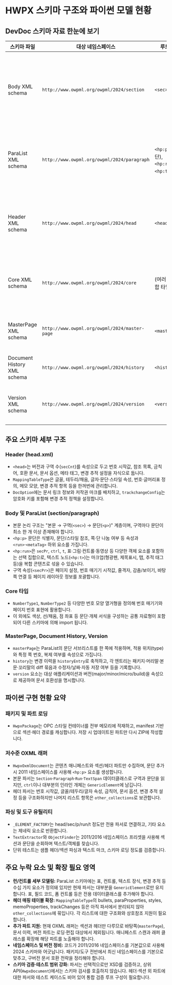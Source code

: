 # HWPX 스키마 구조와 파이썬 모델 현황

## DevDoc 스키마 자료 한눈에 보기
| 스키마 파일 | 대상 네임스페이스 | 루트 요소 | 주요 역할 |
| --- | --- | --- | --- |
| Body XML schema | `http://www.owpml.org/owpml/2024/section` | `<sec>` | 구역(section) 루트로서 문단 목록을 정의하며 ParaList 스키마의 `SectionType`을 참조합니다. |
| ParaList XML schema | `http://www.owpml.org/owpml/2024/paragraph` | `<hp:p>` (문단), `<hp:run>`, `<hp:t>` 등 | 문단과 런, 컨트롤, 개체, 텍스트 마크의 세부 구조를 정의하며 Core 스키마 타입을 가져옵니다. |
| Header XML schema | `http://www.owpml.org/owpml/2024/head` | `<head>` | 문서 전역 설정(번호 시작값, 서식 매핑 테이블, 금칙어, 문서 옵션, 변경 추적 등)을 정의합니다. |
| Core XML schema | `http://www.owpml.org/owpml/2024/core` | (여러 단순/복합 타입) | 번호 모양, 색상, 스타일 등의 공통 타입을 제공해 다른 스키마에서 재사용합니다. |
| MasterPage XML schema | `http://www.owpml.org/owpml/2024/master-page` | `<masterPage>` | 바탕쪽(머리말·꼬리말) 정의와 문단 리스트를 관리합니다. |
| Document History XML schema | `http://www.owpml.org/owpml/2024/history` | `<history>` | 히스토리 엔트리와 변경(diff) 정보를 저장합니다. |
| Version XML schema | `http://www.owpml.org/owpml/2024/version` | `<version>` | 대상 애플리케이션 및 버전 메타데이터를 기록합니다. |

## 주요 스키마 세부 구조
### Header (head.xml)
* `<head>`는 버전과 구역 수(`secCnt`)를 속성으로 두고 번호 시작값, 참조 목록, 금칙어, 호환 문서, 문서 옵션, 메타 태그, 변경 추적 설정을 자식으로 둡니다.
* `MappingTableType`은 글꼴, 테두리/채움, 글자·문단·스타일 속성, 번호·글머리표 정의, 메모 모양, 변경 추적 항목 등을 한꺼번에 관리합니다.
* `DocOption`에는 문서 링크 정보와 저작권 마크를 배치하고, `trackchangeConfig`는 암호화 키를 포함해 변경 추적 정책을 설정합니다.

### Body 및 ParaList (section/paragraph)
* 본문 논리 구조는 "본문 → 구역(`<sec>`) → 문단(`<p>`)" 계층이며, 구역마다 문단이 최소 한 개 이상 존재해야 합니다.
* `<hp:p>` 문단은 식별자, 문단/스타일 참조, 쪽·단 나눔 여부 등 속성과 `<run>`·`<metaTag>` 하위 요소를 가집니다.
* `<hp:run>`은 `secPr`, `ctrl`, `t`, 표·그림·컨트롤·동영상 등 다양한 객체 요소를 포함하는 선택 집합으로, 텍스트 노드(`<hp:t>`)는 마크업(형광펜, 제목표시, 탭, 추적 태그 등)을 복합 콘텐츠로 섞을 수 있습니다.
* 구역 속성(`<secPr>`)은 페이지 설정, 번호 매기기 시작값, 줄격자, 감춤/보이기, 바탕쪽 연결 등 페이지 레이아웃 정보를 포괄합니다.

### Core 타입
* `NumberType1`, `NumberType2` 등 다양한 번호 모양 열거형을 정의해 번호 매기기와 페이지 번호 표현에 활용합니다.
* 이 외에도 색상, 선/채움, 점 좌표 등 문단·개체 서식을 구성하는 공통 자료형이 포함되어 다른 스키마에 의해 import 됩니다.

### MasterPage, Document History, Version
* `masterPage`는 ParaList의 문단 서브리스트를 한 쪽에 적용하며, 적용 위치(type)와 특정 쪽 번호, 복제 여부를 속성으로 가집니다.
* `history`는 변경 이력을 `historyEntry`로 축적하고, 각 엔트리는 패키지·머리말·본문·꼬리말의 diff 묶음과 수정자/날짜·자동 저장 여부 등을 기록합니다.
* `version` 요소는 대상 애플리케이션과 버전(major/minor/micro/build)을 속성으로 제공하여 문서 호환성을 명시합니다.

## 파이썬 구현 현황 요약
### 패키지 및 파트 로딩
* `HwpxPackage`는 OPC 스타일 컨테이너를 전부 메모리에 적재하고, manifest 기반으로 섹션·헤더 경로를 캐싱합니다. 저장 시 업데이트된 파트만 다시 ZIP에 작성합니다.

### 저수준 OXML 래퍼
* `HwpxOxmlDocument`는 콘텐츠 매니페스트와 섹션/헤더 파트만 수집하며, 문단 추가 시 2011 네임스페이스를 사용해 `<hp:p>` 요소를 생성합니다.
* 본문 파서는 `Section`·`Paragraph`·`Run`·`TextSpan` 데이터클래스로 구역과 문단을 읽지만, `ctrl`이나 대부분의 인라인 개체는 `GenericElement`에 남깁니다.
* 헤더 파서는 번호 시작값, 글꼴/테두리/글자 속성, 금칙어, 문서 옵션, 변경 추적 설정 등을 구조화하지만 나머지 리스트 항목은 `other_collections`로 보관합니다.

### 파싱 및 도구 유틸리티
* `_ELEMENT_FACTORY`는 head/sec/p/run/t 정도만 전용 파서로 연결하고, 기타 요소는 제네릭 요소로 반환합니다.
* `TextExtractor`와 `ObjectFinder`는 2011/2016 네임스페이스 프리셋을 사용해 섹션과 문단을 순회하며 텍스트/객체를 찾습니다.
* 단위 테스트는 샘플 헤더/섹션 파싱과 텍스트 마크, 스키마 로딩 정도를 검증합니다.

## 주요 누락 요소 및 확장 필요 영역
* **런/컨트롤 세부 모델링:** ParaList 스키마에는 표, 컨트롤, 텍스트 장식, 변경 추적 등 수십 가지 요소가 정의돼 있지만 현재 파서는 대부분을 `GenericElement`로만 유지합니다. 표, 필드 코드, 폼 컨트롤 등은 전용 데이터클래스를 추가해야 합니다.
* **헤더 매핑 테이블 확장:** `MappingTableType`의 bullets, paraProperties, styles, memoProperties, trackChanges 등은 아직 파서에서 분리되지 않아 `other_collections`에 묶입니다. 각 리스트에 대한 구조화와 상호참조 지원이 필요합니다.
* **추가 파트 지원:** 현재 OXML 래퍼는 섹션과 헤더만 다루므로 바탕쪽(`masterPage`), 문서 이력, 버전 파트는 로딩·편집 대상에서 제외됩니다. 매니페스트 스캔과 래퍼 클래스를 확장해 해당 파트를 노출해야 합니다.
* **네임스페이스 및 버전 정비:** 코드가 2011/2016 네임스페이스를 기본값으로 사용해 2024 스키마와 어긋납니다. 패키지/도구 전반에서 최신 네임스페이스를 기본으로 맞추고, 구버전 문서 호환 전략을 정리해야 합니다.
* **스키마 검증·테스트 범위 강화:** 파서는 선택적으로만 XSD를 검증하고, 상위 API(`HwpxDocument`)에서는 스키마 검사를 호출하지 않습니다. 헤더·섹션 외 파트에 대한 파서와 테스트 케이스도 비어 있어 통합 검증 루프 구성이 필요합니다.
